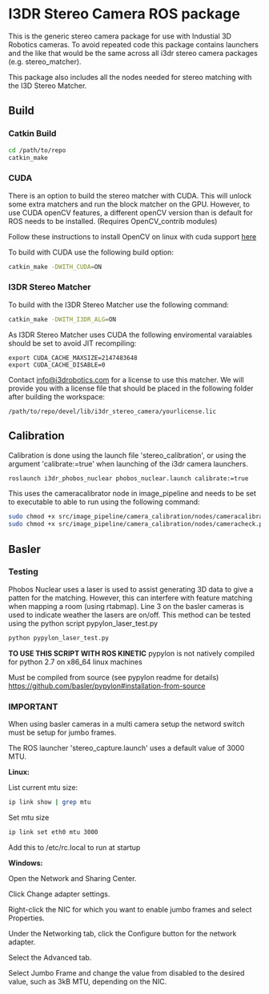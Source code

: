 # I3DR Stereo Camera ROS package

This is the generic stereo camera package for use with Industial 3D Robotics cameras. To avoid repeated code this package contains launchers and the like that would be the same across all i3dr stereo camera packages (e.g. stereo_matcher).

This package also includes all the nodes needed for stereo matching with the I3D Stereo Matcher.

## Build

### Catkin Build

``` bash
cd /path/to/repo
catkin_make
```

### CUDA
There is an option to build the stereo matcher with CUDA. This will unlock some extra matchers and run the block matcher on the GPU.
However, to use CUDA openCV features, a different openCV version than is default for ROS needs to be installed. (Requires OpenCV_contrib modules)

Follow these instructions to install OpenCV on linux with cuda support [here](https://www.pyimagesearch.com/2016/07/11/compiling-opencv-with-cuda-support/)

To build with CUDA use the following build option:
```bash
catkin_make -DWITH_CUDA=ON
```

### I3DR Stereo Matcher

To build with the I3DR Stereo Matcher use the following command:

``` bash
catkin_make -DWITH_I3DR_ALG=ON
```
As I3DR Stereo Matcher uses CUDA the following enviromental varaiables should be set to avoid JIT recompiling:
```
export CUDA_CACHE_MAXSIZE=2147483648
export CUDA_CACHE_DISABLE=0
```
Contact info@i3drobotics.com for a license to use this matcher. 
We will provide you with a license file that should be placed in the following folder after building the workspace:
```
/path/to/repo/devel/lib/i3dr_stereo_camera/yourlicense.lic
```

## Calibration

Calibration is done using the launch file 'stereo_calibration', or using the argument 'calibrate:=true' when launching of the i3dr camera launchers.

```bash
roslaunch i3dr_phobos_nuclear phobos_nuclear.launch calibrate:=true
```

This uses the cameracalibrator node in image_pipeline and needs to be set to executable to able to run using the following command:

```bash
sudo chmod +x src/image_pipeline/camera_calibration/nodes/cameracalibrator.py
sudo chmod +x src/image_pipeline/camera_calibration/nodes/cameracheck.py
```

## Basler

### Testing

Phobos Nuclear uses a laser is used to assist generating 3D data to give a patten for the matching. However, this can interfere with feature matching when mapping a room (using rtabmap). Line 3 on the basler cameras is used to indicate weather the lasers are on/off. This method can be tested using the python script pypylon_laser_test.py

```bash
python pypylon_laser_test.py
```

**TO USE THIS SCRIPT WITH ROS KINETIC** pypylon is not natively compiled for python 2.7 on x86_64 linux machines

Must be compiled from source (see pypylon readme for details)
https://github.com/basler/pypylon#installation-from-source

### IMPORTANT

When using basler cameras in a multi camera setup the netword switch must be setup for jumbo frames.

The ROS launcher 'stereo_capture.launch' uses a default value of 3000 MTU.

**Linux:**

List current mtu size:

```bash
ip link show | grep mtu
```

Set mtu size

```bash
ip link set eth0 mtu 3000
```

Add this to /etc/rc.local to run at startup

**Windows:**

Open the Network and Sharing Center.

Click Change adapter settings.

Right-click the NIC for which you want to enable jumbo frames and select Properties.

Under the Networking tab, click the Configure button for the network adapter.

Select the Advanced tab.

Select Jumbo Frame and change the value from disabled to the desired value, such as 3kB MTU, depending on the NIC.
